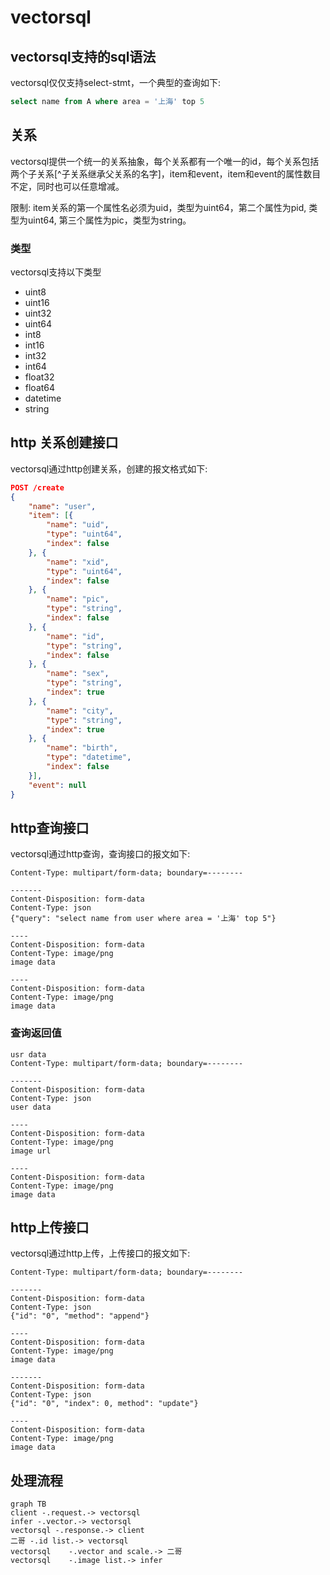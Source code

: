 # vectorsql

## vectorsql支持的sql语法



vectorsql仅仅支持select-stmt，一个典型的查询如下:

```sql
select name from A where area = '上海' top 5
```

## 关系

vectorsql提供一个统一的关系抽象，每个关系都有一个唯一的id，每个关系包括两个子关系[^子关系继承父关系的名字]，item和event，item和event的属性数目不定，同时也可以任意增减。

限制: item关系的第一个属性名必须为uid，类型为uint64，第二个属性为pid, 类型为uint64, 第三个属性为pic，类型为string。

### 类型

vectorsql支持以下类型

* uint8
* uint16
* uint32
* uint64
* int8
* int16
* int32
* int64
* float32
* float64
* datetime
* string

## http 关系创建接口

vectorsql通过http创建关系，创建的报文格式如下:

```json
POST /create
{
	"name": "user",
	"item": [{
		"name": "uid",
		"type": "uint64",
		"index": false
	}, {
		"name": "xid",
		"type": "uint64",
		"index": false
	}, {
		"name": "pic",
		"type": "string",
		"index": false
	}, {
		"name": "id",
		"type": "string",
		"index": false
	}, {
		"name": "sex",
		"type": "string",
		"index": true
	}, {
		"name": "city",
		"type": "string",
		"index": true
	}, {
		"name": "birth",
		"type": "datetime",
		"index": false
	}],
	"event": null
}
```



## http查询接口

vectorsql通过http查询，查询接口的报文如下:

```http
Content-Type: multipart/form-data; boundary=--------

-------
Content-Disposition: form-data
Content-Type: json
{"query": "select name from user where area = '上海' top 5"}

----
Content-Disposition: form-data
Content-Type: image/png
image data

----
Content-Disposition: form-data
Content-Type: image/png
image data
```

### 查询返回值

```http
usr data
Content-Type: multipart/form-data; boundary=--------

-------
Content-Disposition: form-data
Content-Type: json
user data

----
Content-Disposition: form-data
Content-Type: image/png
image url

----
Content-Disposition: form-data
Content-Type: image/png
image data
```

## http上传接口

vectorsql通过http上传，上传接口的报文如下:

```http
Content-Type: multipart/form-data; boundary=--------

-------
Content-Disposition: form-data
Content-Type: json
{"id": "0", "method": "append"}

----
Content-Disposition: form-data
Content-Type: image/png
image data

-------
Content-Disposition: form-data
Content-Type: json
{"id": "0", "index": 0, method": "update"}

----
Content-Disposition: form-data
Content-Type: image/png
image data
```

## 处理流程

```mermaid
graph TB
client -.request.-> vectorsql
infer -.vector.-> vectorsql
vectorsql -.response.-> client
二哥 -.id list.-> vectorsql
vectorsql    -.vector and scale.-> 二哥
vectorsql    -.image list.-> infer
```
